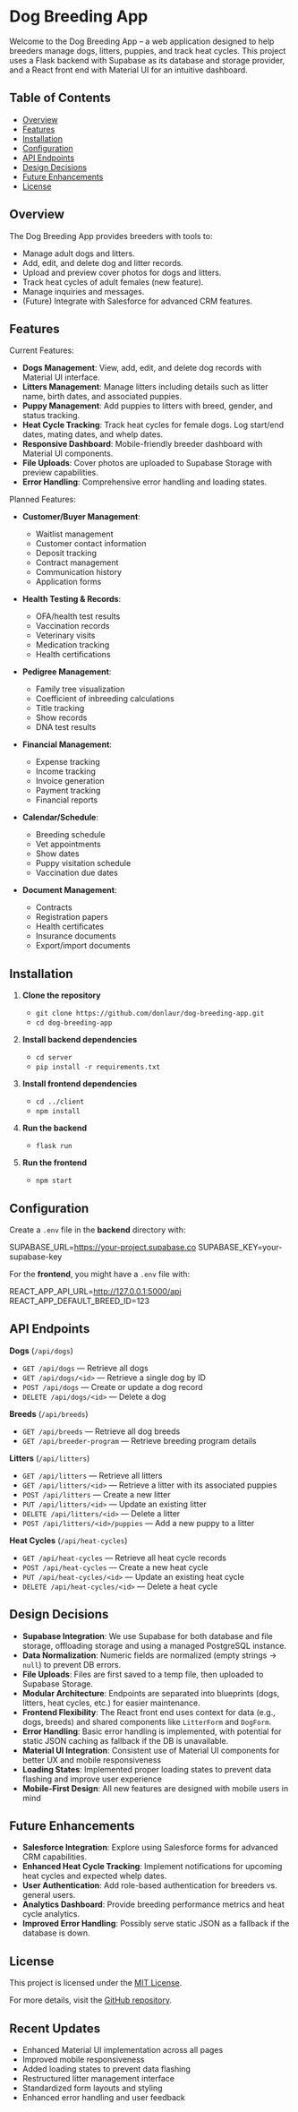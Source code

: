 # Dog Breeding App

Welcome to the Dog Breeding App – a web application designed to help breeders manage dogs, litters, puppies, and track heat cycles. This project uses a Flask backend with Supabase as its database and storage provider, and a React front end with Material UI for an intuitive dashboard.

## Table of Contents

- [Overview](#overview)
- [Features](#features)
- [Installation](#installation)
- [Configuration](#configuration)
- [API Endpoints](#api-endpoints)
- [Design Decisions](#design-decisions)
- [Future Enhancements](#future-enhancements)
- [License](#license)

## Overview

The Dog Breeding App provides breeders with tools to:
- Manage adult dogs and litters.
- Add, edit, and delete dog and litter records.
- Upload and preview cover photos for dogs and litters.
- Track heat cycles of adult females (new feature).
- Manage inquiries and messages.
- (Future) Integrate with Salesforce for advanced CRM features.

## Features

Current Features:
- **Dogs Management**: View, add, edit, and delete dog records with Material UI interface.
- **Litters Management**: Manage litters including details such as litter name, birth dates, and associated puppies.
- **Puppy Management**: Add puppies to litters with breed, gender, and status tracking.
- **Heat Cycle Tracking**: Track heat cycles for female dogs. Log start/end dates, mating dates, and whelp dates.
- **Responsive Dashboard**: Mobile-friendly breeder dashboard with Material UI components.
- **File Uploads**: Cover photos are uploaded to Supabase Storage with preview capabilities.
- **Error Handling**: Comprehensive error handling and loading states.

Planned Features:
- **Customer/Buyer Management**:
  - Waitlist management
  - Customer contact information
  - Deposit tracking
  - Contract management
  - Communication history
  - Application forms

- **Health Testing & Records**:
  - OFA/health test results
  - Vaccination records
  - Veterinary visits
  - Medication tracking
  - Health certifications

- **Pedigree Management**:
  - Family tree visualization
  - Coefficient of inbreeding calculations
  - Title tracking
  - Show records
  - DNA test results

- **Financial Management**:
  - Expense tracking
  - Income tracking
  - Invoice generation
  - Payment tracking
  - Financial reports

- **Calendar/Schedule**:
  - Breeding schedule
  - Vet appointments
  - Show dates
  - Puppy visitation schedule
  - Vaccination due dates

- **Document Management**:
  - Contracts
  - Registration papers
  - Health certificates
  - Insurance documents
  - Export/import documents

## Installation

1. **Clone the repository**  
   - `git clone https://github.com/donlaur/dog-breeding-app.git`  
   - `cd dog-breeding-app`

2. **Install backend dependencies**  
   - `cd server`  
   - `pip install -r requirements.txt`

3. **Install frontend dependencies**  
   - `cd ../client`  
   - `npm install`

4. **Run the backend**  
   - `flask run`

5. **Run the frontend**  
   - `npm start`

## Configuration

Create a `.env` file in the **backend** directory with:

SUPABASE_URL=https://your-project.supabase.co SUPABASE_KEY=your-supabase-key

For the **frontend**, you might have a `.env` file with:

REACT_APP_API_URL=http://127.0.0.1:5000/api REACT_APP_DEFAULT_BREED_ID=123


## API Endpoints

**Dogs** (`/api/dogs`)
- `GET /api/dogs` — Retrieve all dogs
- `GET /api/dogs/<id>` — Retrieve a single dog by ID
- `POST /api/dogs` — Create or update a dog record
- `DELETE /api/dogs/<id>` — Delete a dog

**Breeds** (`/api/breeds`)
- `GET /api/breeds` — Retrieve all dog breeds
- `GET /api/breeder-program` — Retrieve breeding program details

**Litters** (`/api/litters`)
- `GET /api/litters` — Retrieve all litters
- `GET /api/litters/<id>` — Retrieve a litter with its associated puppies
- `POST /api/litters` — Create a new litter
- `PUT /api/litters/<id>` — Update an existing litter
- `DELETE /api/litters/<id>` — Delete a litter
- `POST /api/litters/<id>/puppies` — Add a new puppy to a litter

**Heat Cycles** (`/api/heat-cycles`)
- `GET /api/heat-cycles` — Retrieve all heat cycle records
- `POST /api/heat-cycles` — Create a new heat cycle
- `PUT /api/heat-cycles/<id>` — Update an existing heat cycle
- `DELETE /api/heat-cycles/<id>` — Delete a heat cycle

## Design Decisions

- **Supabase Integration**: We use Supabase for both database and file storage, offloading storage and using a managed PostgreSQL instance.
- **Data Normalization**: Numeric fields are normalized (empty strings → `null`) to prevent DB errors.
- **File Uploads**: Files are first saved to a temp file, then uploaded to Supabase Storage.
- **Modular Architecture**: Endpoints are separated into blueprints (dogs, litters, heat cycles, etc.) for easier maintenance.
- **Frontend Flexibility**: The React front end uses context for data (e.g., dogs, breeds) and shared components like `LitterForm` and `DogForm`.
- **Error Handling**: Basic error handling is implemented, with potential for static JSON caching as fallback if the DB is unavailable.
- **Material UI Integration**: Consistent use of Material UI components for better UX and mobile responsiveness
- **Loading States**: Implemented proper loading states to prevent data flashing and improve user experience
- **Mobile-First Design**: All new features are designed with mobile users in mind

## Future Enhancements

- **Salesforce Integration**: Explore using Salesforce forms for advanced CRM capabilities.
- **Enhanced Heat Cycle Tracking**: Implement notifications for upcoming heat cycles and expected whelp dates.
- **User Authentication**: Add role-based authentication for breeders vs. general users.
- **Analytics Dashboard**: Provide breeding performance metrics and heat cycle analytics.
- **Improved Error Handling**: Possibly serve static JSON as a fallback if the database is down.

## License

This project is licensed under the [MIT License](LICENSE).

For more details, visit the [GitHub repository](https://github.com/donlaur/dog-breeding-app).

## Recent Updates

- Enhanced Material UI implementation across all pages
- Improved mobile responsiveness
- Added loading states to prevent data flashing
- Restructured litter management interface
- Standardized form layouts and styling
- Enhanced error handling and user feedback
